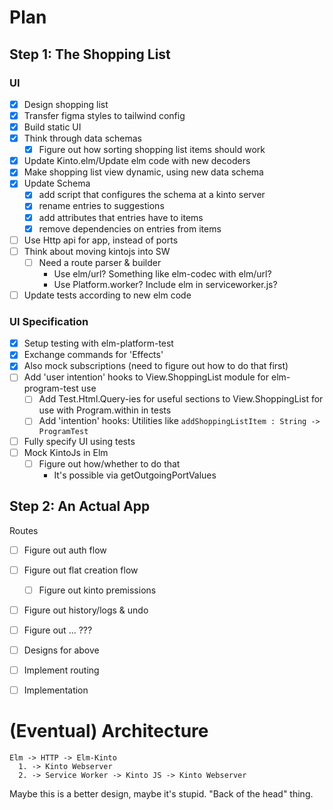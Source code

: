 # Plan

## Step 1: The Shopping List

### UI

* [X] Design shopping list
* [X] Transfer figma styles to tailwind config
* [X] Build static UI
* [X] Think through data schemas
  - [X] Figure out how sorting shopping list items should work
* [X] Update Kinto.elm/Update elm code with new decoders
* [X] Make shopping list view dynamic, using new data schema
* [X] Update Schema
  - [X] add script that configures the schema at a kinto server
  - [X] rename entries to suggestions
  - [X] add attributes that entries have to items
  - [X] remove dependencies on entries from items
* [ ] Use Http api for app, instead of ports
* [ ] Think about moving kintojs into SW
  - [ ] Need a route parser & builder
    - Use elm/url? Something like elm-codec with elm/url?
    - Use Platform.worker? Include elm in serviceworker.js?

* [ ] Update tests according to new elm code

### UI Specification

* [X] Setup testing with elm-platform-test
* [X] Exchange commands for 'Effects'
* [X] Also mock subscriptions (need to figure out how to do that first)
* [ ] Add 'user intention' hooks to View.ShoppingList module for elm-program-test use
  - [ ] Add Test.Html.Query-ies for useful sections to View.ShoppingList for use with Program.within in tests
  - [ ] Add 'intention' hooks: Utilities like `addShoppingListItem : String -> ProgramTest`
* [ ] Fully specify UI using tests
* [ ] Mock KintoJs in Elm
  - [ ] Figure out how/whether to do that
    - It's possible via getOutgoingPortValues

## Step 2: An Actual App

Routes
* [ ] Figure out auth flow
* [ ] Figure out flat creation flow
  - [ ] Figure out kinto premissions
* [ ] Figure out history/logs & undo
* [ ] Figure out ... ???
* [ ] Designs for above
* [ ] Implement routing
* [ ] Implementation


# (Eventual) Architecture

```
Elm -> HTTP -> Elm-Kinto
  1. -> Kinto Webserver
  2. -> Service Worker -> Kinto JS -> Kinto Webserver
```

Maybe this is a better design, maybe it's stupid. "Back of the head" thing.

